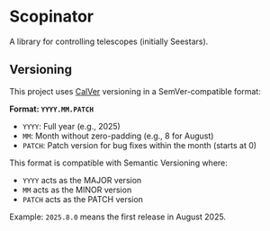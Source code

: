 # Scopinator

A library for controlling telescopes (initially Seestars).

## Versioning

This project uses [CalVer](https://calver.org/) versioning in a SemVer-compatible format:

**Format: `YYYY.MM.PATCH`**

- `YYYY`: Full year (e.g., 2025)
- `MM`: Month without zero-padding (e.g., 8 for August)
- `PATCH`: Patch version for bug fixes within the month (starts at 0)

This format is compatible with Semantic Versioning where:
- `YYYY` acts as the MAJOR version
- `MM` acts as the MINOR version
- `PATCH` acts as the PATCH version

Example: `2025.8.0` means the first release in August 2025.
